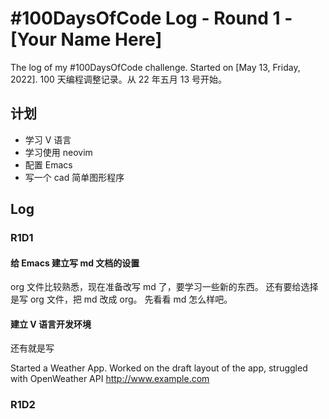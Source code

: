 # #100DaysOfCode Log - Round 1 - [Your Name Here]

The log of my #100DaysOfCode challenge. Started on [May 13, Friday, 2022].
100 天编程调整记录。从 22 年五月 13 号开始。

## 计划

- 学习 V 语言
- 学习使用 neovim
- 配置 Emacs
- 写一个 cad 简单图形程序

## Log

### R1D1

#### 给 Emacs 建立写 md 文档的设置

org 文件比较熟悉，现在准备改写 md 了，要学习一些新的东西。
还有要给选择是写 org 文件，把 md 改成 org。
先看看 md 怎么样吧。

#### 建立 V 语言开发环境

还有就是写

Started a Weather App. Worked on the draft layout of the app, struggled with OpenWeather API http://www.example.com

### R1D2
